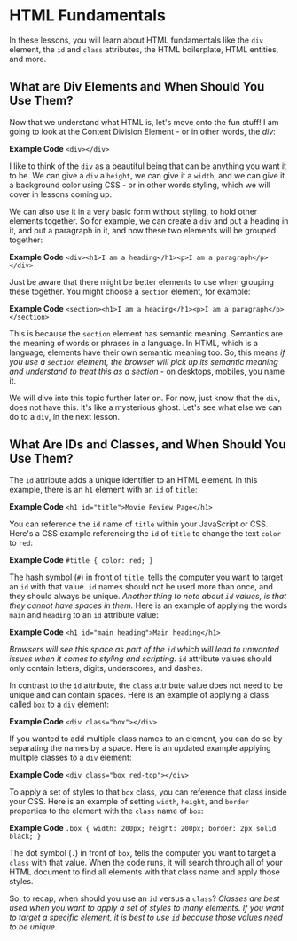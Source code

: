 # HTML Fundamentals

In these lessons, you will learn about HTML fundamentals like the `div` element, the `id` and `class` attributes, the HTML boilerplate, HTML entities, and more.

## What are Div Elements and When Should You Use Them?

Now that we understand what HTML is, let's move onto the fun stuff! I am going to look at the Content Division Element - or in other words, the *div*:

**Example Code**
```<div></div>```

I like to think of the `div` as a beautiful being that can be anything you want it to be. We can give a `div` a `height`, we can give it a `width`, and we can give it a background color using CSS - or in other words styling, which we will cover in lessons coming up.

We can also use it in a very basic form without styling, to hold other elements together. So for example, we can create a `div` and put a heading in it, and put a paragraph in it, and now these two elements will be grouped together:

**Example Code**
```<div><h1>I am a heading</h1><p>I am a paragraph</p></div>```

Just be aware that there might be better elements to use when grouping these together. You might choose a `section` element, for example:

**Example Code**
```<section><h1>I am a heading</h1><p>I am a paragraph</p></section>```

This is because the `section` element has semantic meaning. Semantics are the meaning of words or phrases in a language. In HTML, which is a language, elements have their own semantic meaning too. So, this means *if you use a `section` element, the browser will pick up its semantic meaning and understand to treat this as a section* - on desktops, mobiles, you name it.

We will dive into this topic further later on. For now, just know that the `div`, does not have this. It's like a mysterious ghost. Let's see what else we can do to a `div`, in the next lesson.

## What Are IDs and Classes, and When Should You Use Them?

The `id` attribute adds a unique identifier to an HTML element. In this example, there is an `h1` element with an `id` of `title`:

**Example Code**
```<h1 id="title">Movie Review Page</h1>```

You can reference the `id` name of `title` within your JavaScript or CSS. Here's a CSS example referencing the `id` of `title` to change the text `color` to `red`:

**Example Code**
```#title { color: red; }```

The hash symbol (`#`) in front of `title`, tells the computer you want to target an `id` with that value. `id` names should not be used more than once, and they should always be unique. *Another thing to note about `id` values, is that they cannot have spaces in them.* Here is an example of applying the words `main` and `heading` to an `id` attribute value:

**Example Code**
```<h1 id="main heading">Main heading</h1>```

*Browsers will see this space as part of the `id` which will lead to unwanted issues when it comes to styling and scripting.* `id` attribute values should only contain letters, digits, underscores, and dashes.

In contrast to the `id` attribute, the `class` attribute value does not need to be unique and can contain spaces. Here is an example of applying a class called `box` to a `div` element:

**Example Code**
```<div class="box"></div>```

If you wanted to add multiple class names to an element, you can do so by separating the names by a space. Here is an updated example applying multiple classes to a `div` element:

**Example Code**
```<div class="box red-top"></div>```

To apply a set of styles to that `box` class, you can reference that class inside your CSS. Here is an example of setting `width`, `height`, and `border` properties to the element with the `class` name of `box`:

**Example Code**
```.box { width: 200px; height: 200px; border: 2px solid black; }```

The dot symbol (`.`) in front of `box`, tells the computer you want to target a `class` with that value. When the code runs, it will search through all of your HTML document to find all elements with that class name and apply those styles.

So, to recap, when should you use an `id` versus a `class`? *Classes are best used when you want to apply a set of styles to many elements. If you want to target a specific element, it is best to use `id` because those values need to be unique.*
